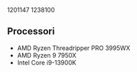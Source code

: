 1201147 1238100

## Processori
- AMD Ryzen Threadripper PRO 3995WX
- AMD Ryzen 9 7950X
- Intel Core i9-13900K